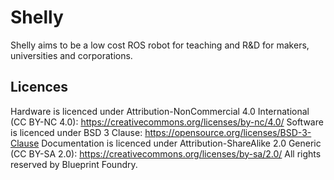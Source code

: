 # Shelly
Shelly aims to be a low cost ROS robot for teaching and R&amp;D for makers, universities and corporations.


## Licences
  Hardware is licenced under Attribution-NonCommercial 4.0 International (CC BY-NC 4.0): https://creativecommons.org/licenses/by-nc/4.0/
  Software is licenced under BSD 3 Clause: https://opensource.org/licenses/BSD-3-Clause
  Documentation is licenced under Attribution-ShareAlike 2.0 Generic (CC BY-SA 2.0): https://creativecommons.org/licenses/by-sa/2.0/
  All rights reserved by Blueprint Foundry.
